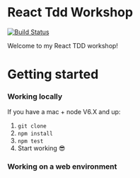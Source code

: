 # React Tdd Workshop

[![Build Status](https://travis-ci.org/wix/react-tdd-workshop.svg)](https://travis-ci.org/wix/react-tdd-workshop)

Welcome to my React TDD workshop!

# Getting started

### Working locally

If you have a mac + node V6.X and up:

1. `git clone`
2. `npm install`
3. `npm test`
4. Start working :sunglasses:

### Working on a web environment




